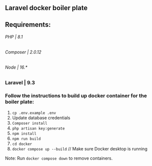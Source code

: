 ## Laravel docker boiler plate

## Requirements:
###### PHP | 8.1
###### Composer | 2.0.12
###### Node | 16.*

### Laravel | 9.3 

### Follow the instructions to build up docker container for the boiler plate:

1. `cp .env.example .env`
2. Update database credentials
3. `Composer install`
4. `php artisan key:generate`
5. `npm install`
6. `npm run build`
7. `cd docker`
8. `docker compose up --build` // Make sure Docker desktop is running


Note: Run `docker compose down` to remove containers.
